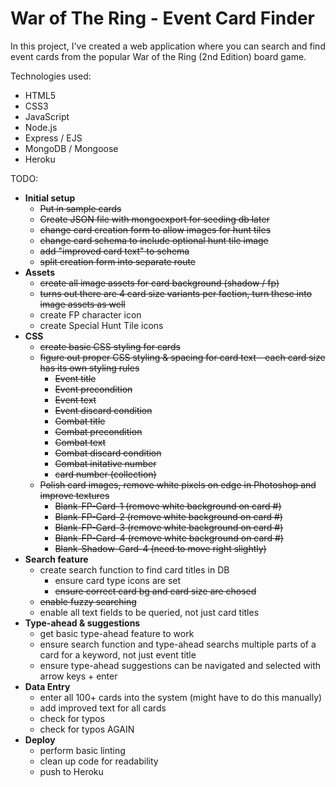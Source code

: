 # War of The Ring - Event Card Finder

In this project, I've created a web application where you can search and find event cards from the popular War of the Ring (2nd Edition) board game.

Technologies used:
* HTML5
* CSS3
* JavaScript
* Node.js
* Express / EJS
* MongoDB / Mongoose
* Heroku

TODO:
* __Initial setup__
	* ~~Put in sample cards~~
	* ~~Create JSON file with mongoexport for seeding db later~~
	* ~~change card creation form to allow images for hunt tiles~~
	* ~~change card schema to include optional hunt tile image~~
	* ~~add "improved card text" to schema~~
	* ~~split creation form into separate route~~
* __Assets__
	* ~~create all image assets for card background (shadow / fp)~~
	* ~~turns out there are 4 card size variants per faction, turn these into image assets as well~~
	* create FP character icon
	* create Special Hunt Tile icons
* __CSS__
	* ~~create basic CSS styling for cards~~
	* ~~figure out proper CSS styling & spacing for card text - each card size has its own styling rules~~
		* ~~Event title~~
		* ~~Event precondition~~
		* ~~Event text~~
		* ~~Event discard condition~~
		* ~~Combat title~~
		* ~~Combat precondition~~
		* ~~Combat text~~
		* ~~Combat discard condition~~
		* ~~Combat initative number~~
		* ~~card number (collection)~~
	* ~~Polish card images, remove white pixels on edge in Photoshop and improve textures~~
		* ~~Blank-FP-Card-1 (remove white background on card #)~~
		* ~~Blank-FP-Card-2 (remove white background on card #)~~
		* ~~Blank-FP-Card-3 (remove white background on card #)~~
		* ~~Blank-FP-Card-4 (remove white background on card #)~~
		* ~~Blank-Shadow-Card-4 (need to move right slightly)~~
* __Search feature__
	* create search function to find card titles in DB
		* ensure card type icons are set
		* ~~ensure correct card bg and card size are chosed~~
	* ~~enable fuzzy searching~~
	* enable all text fields to be queried, not just card titles
* __Type-ahead & suggestions__
	* get basic type-ahead feature to work
	* ensure search function and type-ahead searchs multiple parts of a card for a keyword, not just event title
	* ensure type-ahead suggestions can be navigated and selected with arrow keys + enter
* __Data Entry__
	* enter all 100+ cards into the system (might have to do this manually)
	* add improved text for all cards
	* check for typos
	* check for typos AGAIN
* __Deploy__
	* perform basic linting
	* clean up code for readability
	* push to Heroku
